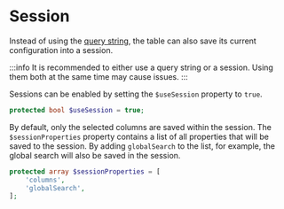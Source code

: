# Session

Instead of using the [query string](/configuration/query-string), the table can also save its current configuration into a session.

:::info
It is recommended to either use a query string or a session. Using them both at the same time may cause issues.
:::

Sessions can be enabled by setting the `$useSession` property to `true`.

```php
protected bool $useSession = true;
```

By default, only the selected columns are saved within the session. The `$sessionProperties` property contains a list of all properties that will be saved to the session. By adding `globalSearch` to the list, for example, the global search will also be saved in the session.

```php
protected array $sessionProperties = [
    'columns',
    'globalSearch',
];
```
